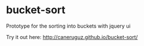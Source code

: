 # bucket-sort
Prototype for the sorting into buckets with jquery ui


Try it out here:
http://caneruguz.github.io/bucket-sort/
